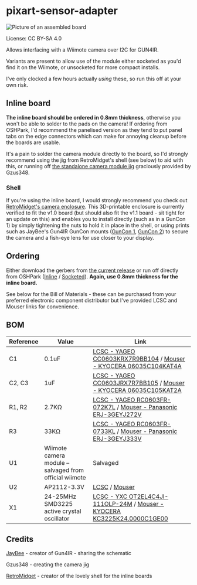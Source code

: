 # pixart-sensor-adapter

![Picture of an assembled board](https://github.com/user-attachments/assets/043c7a50-4f18-4311-9e13-b482321dc8dc)

License: CC BY-SA 4.0

Allows interfacing with a Wiimote camera over I2C for GUN4IR.

Variants are present to allow use of the module either socketed as you'd find it on the Wiimote, or unsocketed for more compact installs.

I've only clocked a few hours actually _using_ these, so run this off at your own risk.

## Inline board

**The inline board should be ordered in 0.8mm thickness**, otherwise you won't be able to solder to the pads on the camera!
If ordering from OSHPark, I'd recommend the panelised version as they tend to put panel tabs on the edge connectors which can make for annoying cleanup before the boards are usable.

It's a pain to solder the camera module directly to the board, so I'd strongly recommend using the jig from RetroMidget's shell (see below) to aid with this, or running off [the standalone camera module jig](inline/Wii-IR-camera-solder-guideGun4IR-v7.stl) graciously provided by Gzus348.

### Shell

If you're using the inline board, I would strongly recommend you check out [RetroMidget's camera enclosure](https://github.com/slikvik55/Lightgun3DParts/tree/main/WiiCamEnclosure). This 3D-printable enclosure is currently verified to fit the v1.0 board (but should also fit the v1.1 board - sit tight for an update on this) and enables you to install directly (such as in a GunCon 1) by simply tightening the nuts to hold it in place in the shell, or using prints such as JayBee's Gun4IR GunCon mounts ([GunCon 1](https://www.gun4ir.com/products/copy-of-gun4ir-diy-cam-and-rumble-holder-sets), [GunCon 2](https://www.gun4ir.com/products/gc1-gun4ir-diy-cam-and-rumble-holders)) to secure the camera and a fish-eye lens for use closer to your display.

## Ordering

Either download the gerbers from [the current release](https://github.com/eatnooM/pixart-sensor-adapter/releases/latest) or run off directly from OSHPark ([Inline](https://oshpark.com/shared_projects/LtYRXumG) / [Socketed](https://oshpark.com/shared_projects/FovxzPdv)). **Again, use 0.8mm thickness for the inline board.**

See below for the Bill of Materials - these can be purchased from your preferred electronic component distributor but I've provided LCSC and Mouser links for convenience.

## BOM

| Reference | Value | Link |
|-----------|-------|------|
| C1 | 0.1uF | [LCSC - YAGEO CC0603KRX7R9BB104](https://www.lcsc.com/product-detail/_YAGEO-_C14663.html) / [Mouser - KYOCERA 06035C104KAT4A](https://www.mouser.com/ProductDetail/KYOCERA-AVX/06035C104KAT4A?qs=wQ3bP3iXTzYfFzAFm7vUeQ%3D%3D) |
| C2, C3 | 1uF | [LCSC - YAGEO CC0603JRX7R7BB105](https://www.lcsc.com/product-detail/_YAGEO-_C519560.html) / [Mouser - KYOCERA 06035C105KAT2A](https://www.mouser.com/ProductDetail/KYOCERA-AVX/06035C105KAT2A?qs=%252BdQmOuGyFcGCdIIWh6fU7Q%3D%3D)|
| R1, R2 | 2.7KΩ | [LCSC - YAGEO RC0603FR-072K7L](https://www.lcsc.com/product-detail/_YAGEO-_C114612.html) / [Mouser - Panasonic ERJ-3GEYJ272V](https://www.mouser.com/ProductDetail/Panasonic/ERJ-3GEYJ272V?qs=sGAEpiMZZMvdGkrng054tw5%2FFYq5P%2FDo1QNxauZrLUw%3D) |
| R3 | 33KΩ | [LCSC - YAGEO RC0603FR-0733KL](https://www.lcsc.com/product-detail/Chip-Resistor-Surface-Mount_YAGEO-RC0603FR-0733KL_C126359.html) / [Mouser - Panasonic ERJ-3GEYJ333V](https://www.mouser.com/ProductDetail/Panasonic/ERJ-3GEYJ333V?qs=JjxTDIFmKPQB8Hd2hIsG7w%3D%3D) |
| U1 | Wiimote camera module – salvaged from official wiimote | Salvaged |
| U2 | AP2112-3.3V | [LCSC](https://www.lcsc.com/product-detail/_Diodes-Incorporated-_C51118.html) / [Mouser](https://www.mouser.com/productdetail/Diodes-Incorporated/AP2112K-3.3TRG1?qs=x6A8l6qLYDDPYHosCdzh%2FA%3D%3D) |
| X1 | 24-25MHz SMD3225 active crystal oscillator | [LCSC - YXC OT2EL4C4JI-111OLP-24M](https://www.lcsc.com/product-detail/Oscillators_YXC-OT2EL4C4JI-111OLP-24M_C5203548.html) / [Mouser - KYOCERA KC3225K24.0000C1GE00](https://www.mouser.com/ProductDetail/KYOCERA-AVX/KC3225K24.0000C1GE00?qs=rfsXwfL%252BOM9DBu9I0fBoew%3D%3D) |

## Credits

[JayBee](https://www.gun4ir.com/) - creator of Gun4IR - sharing the schematic

Gzus348 - creating the camera jig

[RetroMidget](https://github.com/slikvik55) - creator of the lovely shell for the inline boards
